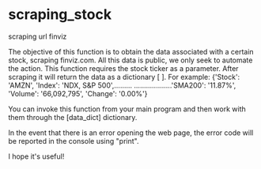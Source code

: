 # scraping_stock
 scraping url finviz

The objective of this function is to obtain the data associated with a certain stock, scraping finviz.com.
All this data is public, we only seek to automate the action.
This function requires the stock ticker as a parameter. After scraping it will return the data as a dictionary [ ].
For example:
{'Stock': 'AMZN', 'Index': 'NDX, S&P 500',.........
...................'SMA200': '11.87%', 'Volume': '66,092,795', 'Change': '0.00%'}

You can invoke this function from your main program and then work with them through the [data_dict] dictionary.

In the event that there is an error opening the web page, the error code will be reported in the console using "print".

I hope it's useful!